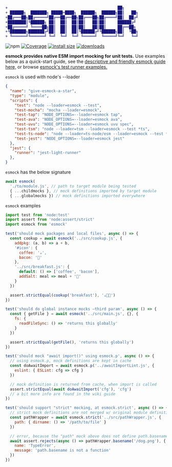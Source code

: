 ```diff
+                                                ██╗
+ ██████╗  ███████╗ █████═████╗  ██████╗  ██████╗██║   ██╗
+██╔═══██╗██╔═════╝██╔══██╔══██╗██╔═══██╗██╔════╝██║  ██╔╝
+████████║╚██████╗ ██║  ██║  ██║██║   ██║██║     ██████╔╝
+██╔═════╝ ╚════██╗██║  ██║  ██║██║   ██║██║     ██╔══██╗
+╚███████╗███████╔╝██║  ██║  ██║╚██████╔╝╚██████╗██║  ╚██╗
+ ╚══════╝╚══════╝ ╚═╝  ╚═╝  ╚═╝ ╚═════╝  ╚═════╝╚═╝   ╚═╝
```
![npm](https://img.shields.io/npm/v/esmock) [![Coverage](https://img.shields.io/endpoint?url=https://gist.githubusercontent.com/iambumblehead/166d927bd0089d7bfdee4e98a537712c/raw/esmock__heads_master.json)][2] [![install size](https://packagephobia.now.sh/badge?p=esmock)](https://packagephobia.now.sh/result?p=esmock) [![downloads](https://badgen.now.sh/npm/dm/esmock)](https://npmjs.org/package/esmock)

**esmock provides native ESM import mocking for unit tests.** Use examples below as a quick-start guide, see the [descriptive and friendly esmock guide here,][10] or browse [esmock's test runner examples.][3]

[10]: https://github.com/iambumblehead/esmock/wiki
[0]: http://www.bumblehead.com "bumblehead"
[1]: https://github.com/iambumblehead/esmock/workflows/nodejs-ci/badge.svg "nodejs-ci pipeline"
[2]: https://github.com/iambumblehead/esmock "esmock"
[3]: https://github.com/iambumblehead/esmock/tree/master/tests "tests"

`esmock` is used with node's --loader
``` json
{
  "name": "give-esmock-a-star",
  "type": "module",
  "scripts": {
    "test": "node --loader=esmock --test",
    "test-mocha": "mocha --loader=esmock",
    "test-tap": "NODE_OPTIONS=--loader=esmock tap",
    "test-ava": "NODE_OPTIONS=--loader=esmock ava",
    "test-uvu": "NODE_OPTIONS=--loader=esmock uvu spec",
    "test-tsm": "node --loader=tsm --loader=esmock --test *ts",
    "test-ts-node": "node --loader=ts-node/esm --loader=esmock --test *ts",
    "test-jest": "NODE_OPTIONS=--loader=esmock jest"
  },
  "jest": {
    "runner": "jest-light-runner"
  },
}
```

`esmock` has the below signature
``` javascript
await esmock(
  './to/module.js', // path to target module being tested
  { ...childmocks }, // mock definitions imported by target module
  { ...globalmocks }) // mock definitions imported everywhere
```

`esmock` examples
``` javascript
import test from 'node:test'
import assert from 'node:assert/strict'
import esmock from 'esmock'

test('should mock packages and local files', async () => {
  const cookup = await esmock('../src/cookup.js', {
    addpkg: (a, b) => a + b,
    '#icon': {
      coffee: '☕',
      bacon: '🥓'
    },
    '../src/breakfast.js': {
      default: () => ['coffee', 'bacon'],
      addSalt: meal => meal + '🧂'
    }
  })

  assert.strictEqual(cookup('breakfast'), '☕🥓🧂')
})

test('should do global instance mocks —third param', async () => {
  const { getFile } = await esmock('../src/main.js', {}, {
    fs: {
      readFileSync: () => 'returns this globally'
    }
  })

  assert.strictEqual(getFile(), 'returns this globally')
})

test('should mock "await import()" using esmock.p', async () => {
  // using esmock.p, mock definitions are kept in cache
  const doAwaitImport = await esmock.p('../awaitImportLint.js', {
    eslint: { ESLint: cfg => cfg }
  })

  // mock definition is returned from cache, when import is called
  assert.strictEqual(await doAwaitImport('cfg'), 'cfg')
  // a bit more info are found in the wiki guide
})

test('should support "strict" mocking, at esmock.strict', async () => {
  // strict mock definitions are not merged w/ original module definitions
  const pathWrapper = await esmock.strict('../src/pathWrapper.js', {
    path: { dirname: () => '/path/to/file' }
  })

  // error, because the "path" mock above does not define path.basename
  await assert.rejects(async () => pathWrapper.basename('/dog.png'), {
    name: 'TypeError',
    message: 'path.basename is not a function'
  })
})
```
